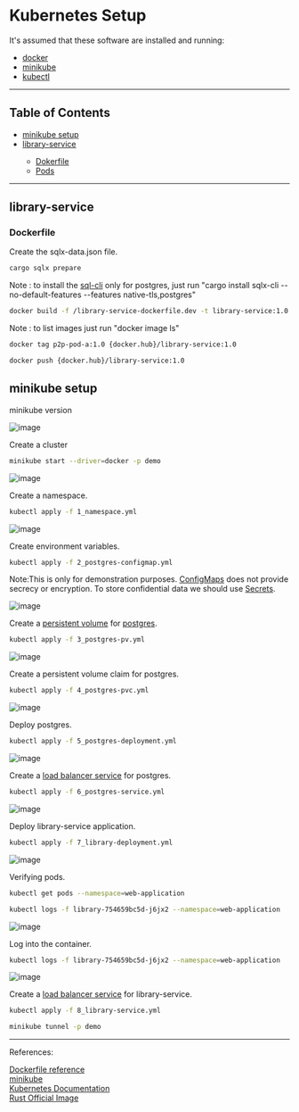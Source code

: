# Kubernetes Setup

It's assumed that these software are installed and running:

<ul>
  <li><a href="https://docs.docker.com/engine/install/ubuntu/" target="_blank">docker</a></li>
  <li><a href="https://minikube.sigs.k8s.io/docs/start/" target="_blank">minikube</a></li>
  <li><a href="https://kubernetes.io/docs/tasks/tools/install-kubectl-linux/" target="_blank">kubectl</a></li>
</ul>
<hr>

## Table of Contents<br>
<ul>
  <li><a href="https://github.com/gcp-development/web-application/tree/main/kubernetes-setup#minikube-setup" target="_self">minikube setup</a></li>
  <li><a href="" target="_self">library-service</a></li>
  <ul>
    <li><a href="" target="_self">Dokerfile</a></li>
    <li><a href="" target="_self">Pods</a></li>
  </ul>
</ul>
<hr>

## library-service

### Dockerfile

Create the sqlx-data.json file.
```bash
cargo sqlx prepare
```
Note : to install the [sql-cli](https://crates.io/crates/sqlx-cli) only for postgres, just run "cargo install sqlx-cli --no-default-features --features native-tls,postgres"

```bash
docker build -f /library-service-dockerfile.dev -t library-service:1.0 .
```
Note : to list images just run "docker image ls"

```bash
docker tag p2p-pod-a:1.0 {docker.hub}/library-service:1.0
```

```bash
docker push {docker.hub}/library-service:1.0
```
## minikube setup

minikube version

![image](https://user-images.githubusercontent.com/76512851/222912565-1742b8a7-2b23-45f2-9007-bb1ade990be1.png)

Create a cluster
```bash
minikube start --driver=docker -p demo
```
![image](https://user-images.githubusercontent.com/76512851/222913292-c33b7a20-b00f-49f8-a8df-3bca70837d51.png)

Create a namespace.
```bash
kubectl apply -f 1_namespace.yml
```
![image](https://user-images.githubusercontent.com/76512851/222913681-a1d8f917-2fed-4ffa-8ded-90470a354d43.png)

Create environment variables.
```bash
kubectl apply -f 2_postgres-configmap.yml
```
Note:This is only for demonstration purposes. [ConfigMaps](https://kubernetes.io/docs/concepts/configuration/configmap/) does not provide secrecy or encryption. To store confidential data we should use [Secrets](https://kubernetes.io/docs/concepts/configuration/secret/).

![image](https://user-images.githubusercontent.com/76512851/222915388-f776f3bb-8ff3-478d-b3cf-a67b57582970.png)

Create a [persistent volume](https://kubernetes.io/docs/concepts/storage/persistent-volumes/) for [postgres](https://www.postgresql.org/).
```bash
kubectl apply -f 3_postgres-pv.yml
```

![image](https://user-images.githubusercontent.com/76512851/222915466-8ed1e363-85b4-46b6-92fd-70a4730ae031.png)

Create a persistent volume claim for postgres.
```bash
kubectl apply -f 4_postgres-pvc.yml
```

![image](https://user-images.githubusercontent.com/76512851/222915553-4752d118-04c8-4169-be83-260fd5d5564b.png)

Deploy postgres.
```bash
kubectl apply -f 5_postgres-deployment.yml
```
![image](https://user-images.githubusercontent.com/76512851/222915679-ebaec9de-6c94-4854-955e-ba37e7ca10e4.png)

Create a [load balancer service](https://kubernetes.io/docs/concepts/services-networking/service/#loadbalancer) for postgres.
```bash
kubectl apply -f 6_postgres-service.yml
```
![image](https://user-images.githubusercontent.com/76512851/222916006-6c6dd2f5-47ca-4198-b8a7-3149fd9f67f7.png)

Deploy library-service application.
```bash
kubectl apply -f 7_library-deployment.yml
```
![image](https://user-images.githubusercontent.com/76512851/222916452-2f891197-f1ef-4fda-89b6-9e6b158427ca.png)

Verifying pods.
```bash
kubectl get pods --namespace=web-application
```


```bash
kubectl logs -f library-754659bc5d-j6jx2 --namespace=web-application
```

![image](https://user-images.githubusercontent.com/76512851/222916601-584276d3-9cc1-4cd7-8f29-150cb1a01613.png)


Log into the container.
```bash
kubectl logs -f library-754659bc5d-j6jx2 --namespace=web-application
```
![image](https://user-images.githubusercontent.com/76512851/222916517-ff61b8a4-a7bb-4ef5-9e23-613a1415b362.png)

Create a [load balancer service](https://kubernetes.io/docs/concepts/services-networking/service/#loadbalancer) for library-service.
```bash
kubectl apply -f 8_library-service.yml
```

```bash
minikube tunnel -p demo
```


<hr>
References:<br>

[Dockerfile reference](https://docs.docker.com/engine/reference/builder/)<br>
[minikube](https://minikube.sigs.k8s.io/docs/)<br>
[Kubernetes Documentation](https://kubernetes.io/docs/home/)<br>
[Rust Official Image](https://hub.docker.com/_/rust)
